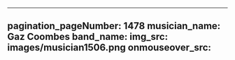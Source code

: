 ------
pagination_pageNumber: 1478
musician_name: Gaz Coombes
band_name: 
img_src: images/musician1506.png
onmouseover_src: 
------